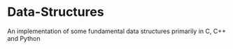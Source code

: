# Data-Structures
An implementation of some fundamental data structures primarily in C, C++ and Python